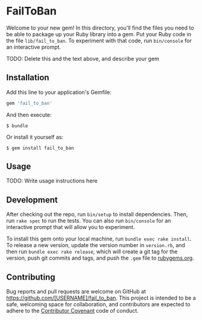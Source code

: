 # FailToBan

Welcome to your new gem! In this directory, you'll find the files you need to be able to package up your Ruby library into a gem. Put your Ruby code in the file `lib/fail_to_ban`. To experiment with that code, run `bin/console` for an interactive prompt.

TODO: Delete this and the text above, and describe your gem

## Installation

Add this line to your application's Gemfile:

```ruby
gem 'fail_to_ban'
```

And then execute:

    $ bundle

Or install it yourself as:

    $ gem install fail_to_ban

## Usage

TODO: Write usage instructions here

## Development

After checking out the repo, run `bin/setup` to install dependencies. Then, run `rake spec` to run the tests. You can also run `bin/console` for an interactive prompt that will allow you to experiment.

To install this gem onto your local machine, run `bundle exec rake install`. To release a new version, update the version number in `version.rb`, and then run `bundle exec rake release`, which will create a git tag for the version, push git commits and tags, and push the `.gem` file to [rubygems.org](https://rubygems.org).

## Contributing

Bug reports and pull requests are welcome on GitHub at https://github.com/[USERNAME]/fail_to_ban. This project is intended to be a safe, welcoming space for collaboration, and contributors are expected to adhere to the [Contributor Covenant](http://contributor-covenant.org) code of conduct.

